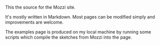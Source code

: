 This the source for the Mozzi site.

It's mostly written in Markdown.  Most pages can be modified simply and improvements are welcome.

The examples page is produced on my local machine by running some scripts which compile the sketches from Mozzi into the page.
